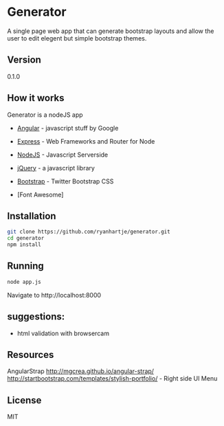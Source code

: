 Generator
=========

A single page web app that can generate bootstrap layouts and allow the user to edit elegent but simple bootstrap themes.

Version
----

0.1.0

How it works
-----------

Generator is a nodeJS app

* [Angular] - javascript stuff by Google
* [Express] - Web Frameworks and Router for Node
* [NodeJS] - Javascript Serverside
* [jQuery] - a javascript library

* [Bootstrap] - Twitter Bootstrap CSS 
* [Font Awesome]  


Installation
--------------

```sh
git clone https://github.com/ryanhartje/generator.git
cd generator
npm install
```

Running
--------------

```sh
node app.js
```
Navigate to
http://localhost:8000


suggestions:
--------
- html validation with browsercam

Resources
----
AngularStrap http://mgcrea.github.io/angular-strap/
http://startbootstrap.com/templates/stylish-portfolio/ - Right side UI Menu


License
----

MIT

[Bootstrap]:http://twitter.github.com/bootstrap
[NodeJS]:http://nodejs.org
[Express]:http://expressjs.com
[Angular]:http://angularjs.org
[jQuery]:http://jquery.com
[Flask]:http://flask.pocoo.org/




